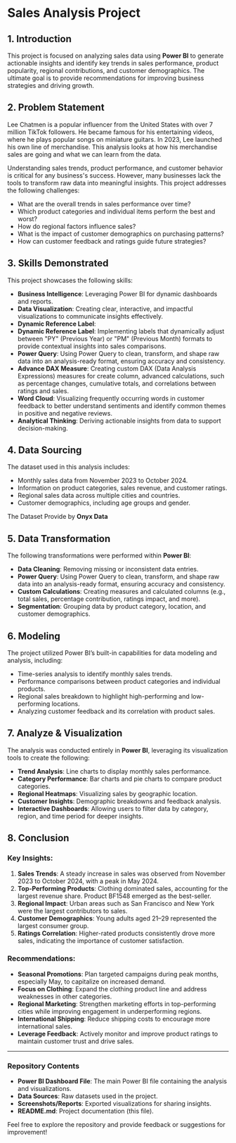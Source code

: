 # Sales Analysis Project  

## 1. Introduction  
This project is focused on analyzing sales data using **Power BI** to generate actionable insights and identify key trends in sales performance, product popularity, regional contributions, and customer demographics. The ultimate goal is to provide recommendations for improving business strategies and driving growth.  

## 2. Problem Statement 
Lee Chatmen is a popular influencer from the United States with over 7 million TikTok followers. He became famous for his entertaining videos, where he plays popular songs on miniature guitars. In 2023, Lee launched his own line of merchandise. This analysis looks at how his merchandise sales are going and what we can learn from the data.
  
Understanding sales trends, product performance, and customer behavior is critical for any business's success. However, many businesses lack the tools to transform raw data into meaningful insights. This project addresses the following challenges:  
- What are the overall trends in sales performance over time?  
- Which product categories and individual items perform the best and worst?  
- How do regional factors influence sales?  
- What is the impact of customer demographics on purchasing patterns?  
- How can customer feedback and ratings guide future strategies?  

## 3. Skills Demonstrated  
This project showcases the following skills:  
- **Business Intelligence**: Leveraging Power BI for dynamic dashboards and reports.  
- **Data Visualization**: Creating clear, interactive, and impactful visualizations to communicate insights effectively.
- **Dynamic Reference Label**: 
- **Dynamic Reference Label**: Implementing labels that dynamically adjust between "PY" (Previous Year) or "PM" (Previous Month) formats to provide contextual insights into sales comparisons.  
- **Power Query**: Using Power Query to clean, transform, and shape raw data into an analysis-ready format, ensuring accuracy and consistency.  
- **Advance DAX Measure**: Creating custom DAX (Data Analysis Expressions) measures for create column, advanced calculations, such as percentage changes, cumulative totals, and correlations between ratings and sales.  
- **Word Cloud**: Visualizing frequently occurring words in customer feedback to better understand sentiments and identify common themes in positive and negative reviews.
- **Analytical Thinking**: Deriving actionable insights from data to support decision-making.  

## 4. Data Sourcing  
The dataset used in this analysis includes:  
- Monthly sales data from November 2023 to October 2024.  
- Information on product categories, sales revenue, and customer ratings.  
- Regional sales data across multiple cities and countries.  
- Customer demographics, including age groups and gender.

The Dataset Provide by **Onyx Data**  

## 5. Data Transformation  
The following transformations were performed within **Power BI**:  
- **Data Cleaning**: Removing missing or inconsistent data entries.
- **Power Query**: Using Power Query to clean, transform, and shape raw data into an analysis-ready format, ensuring accuracy and consistency.    
- **Custom Calculations**: Creating measures and calculated columns (e.g., total sales, percentage contribution, ratings impact, and more).  
- **Segmentation**: Grouping data by product category, location, and customer demographics.  

## 6. Modeling  
The project utilized Power BI’s built-in capabilities for data modeling and analysis, including:  
- Time-series analysis to identify monthly sales trends.  
- Performance comparisons between product categories and individual products.  
- Regional sales breakdown to highlight high-performing and low-performing locations.  
- Analyzing customer feedback and its correlation with product sales.  

## 7. Analyze & Visualization  
The analysis was conducted entirely in **Power BI**, leveraging its visualization tools to create the following:  
- **Trend Analysis**: Line charts to display monthly sales performance.  
- **Category Performance**: Bar charts and pie charts to compare product categories.  
- **Regional Heatmaps**: Visualizing sales by geographic location.  
- **Customer Insights**: Demographic breakdowns and feedback analysis.  
- **Interactive Dashboards**: Allowing users to filter data by category, region, and time period for deeper insights.  

## 8. Conclusion  
### Key Insights:  
1. **Sales Trends**: A steady increase in sales was observed from November 2023 to October 2024, with a peak in May 2024.  
2. **Top-Performing Products**: Clothing dominated sales, accounting for the largest revenue share. Product BF1548 emerged as the best-seller.  
3. **Regional Impact**: Urban areas such as San Francisco and New York were the largest contributors to sales.  
4. **Customer Demographics**: Young adults aged 21–29 represented the largest consumer group.  
5. **Ratings Correlation**: Higher-rated products consistently drove more sales, indicating the importance of customer satisfaction.  

### Recommendations:  
- **Seasonal Promotions**: Plan targeted campaigns during peak months, especially May, to capitalize on increased demand.  
- **Focus on Clothing**: Expand the clothing product line and address weaknesses in other categories.  
- **Regional Marketing**: Strengthen marketing efforts in top-performing cities while improving engagement in underperforming regions.  
- **International Shipping**: Reduce shipping costs to encourage more international sales.  
- **Leverage Feedback**: Actively monitor and improve product ratings to maintain customer trust and drive sales.  

---  

### Repository Contents  
- **Power BI Dashboard File**: The main Power BI file containing the analysis and visualizations.  
- **Data Sources**: Raw datasets used in the project.  
- **Screenshots/Reports**: Exported visualizations for sharing insights.  
- **README.md**: Project documentation (this file).  

Feel free to explore the repository and provide feedback or suggestions for improvement!  

